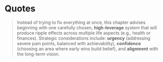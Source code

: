 # Quotes

> Instead of trying to fix everything at once, this chapter advises beginning with one carefully chosen, **high-leverage** system that will produce ripple effects across multiple life aspects (e.g., health or finances).
> Strategic considerations include: **urgency** (addressing severe pain points, balanced with achievability), **confidence** (choosing an area where early wins build belief), and **alignment** with the long-term vision.
